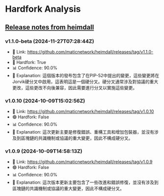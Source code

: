 # Hardfork Analysis

## [Release notes from heimdall](https://github.com/maticnetwork/heimdall/releases.atom)

### v1.1.0-beta (2024-11-27T07:28:44Z)

- 🔗 Link: https://github.com/maticnetwork/heimdall/releases/tag/v1.1.0-beta
- 🔴 Hardfork: True
- 📊 Confidence: 90.0%
- 📝 Explanation: 這個版本的發布包含了在PIP-52中提出的變更，這些變更將在Jorvik硬分叉中啟用，這表明這是一個硬分叉。硬分叉通常涉及對協議的重大更改，這些更改不向後兼容，因此需要進行分叉以實施這些變更。

### v1.0.10 (2024-10-09T15:02:56Z)

- 🔗 Link: https://github.com/maticnetwork/heimdall/releases/tag/v1.0.10
- 🟢 Hardfork: False
- 📊 Confidence: 90.0%
- 📝 Explanation: 這次更新主要是修復錯誤、重構工具和增加包裝器，並沒有涉及到區塊鏈的共識機制或協議的重大變更，因此不構成硬分叉。

### v1.0.9 (2024-10-09T14:58:13Z)

- 🔗 Link: https://github.com/maticnetwork/heimdall/releases/tag/v1.0.9
- 🟢 Hardfork: False
- 📊 Confidence: 90.0%
- 📝 Explanation: 這次版本更新主要包含了一些改進和錯誤修復，並沒有涉及到區塊鏈的共識機制或協議的重大變更，因此不構成硬分叉。
